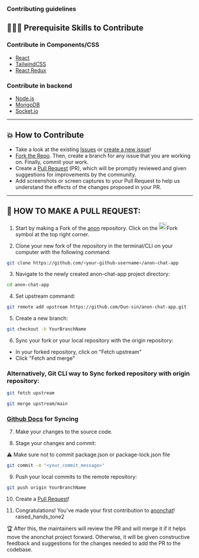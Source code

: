 ### Contributing guidelines

## 👩🏽‍💻 Prerequisite Skills to Contribute

### Contribute in Components/CSS

- [React](https://reactjs.org/)
- [TailwindCSS](https://tailwindcss.com/)
- [React Redux](https://react-redux.js.org/)

### Contribute in backend

- [Node.js](https://nodejs.org/)
- [MongoDB](https://www.mongodb.com/)
- [Socket.io](https://socket.io/)

---

## 💥 How to Contribute

- Take a look at the existing [Issues](https://github.com/Dun-sin/anon-chat-app/issues) or [create a new issue](https://github.com/Dun-sin/anon-chat-app/issues/new/choose)!
- [Fork the Repo](https://github.com/Dun-sin/anon-chat-app/fork). Then, create a branch for any issue that you are working on. Finally, commit your work.
- Create a [Pull Request](https://github.com/Dun-sin/anon-chat-app/compare) (PR), which will be promptly reviewed and given suggestions for improvements by the community.
- Add screenshots or screen captures to your Pull Request to help us understand the effects of the changes proposed in your PR.

---

## 🌟 HOW TO MAKE A PULL REQUEST:

1. Start by making a Fork of the [anon](https://github.com/Dun-sin/anon-chat-app) repository. Click on the <a href="https://github.com/Dun-sin/anon-chat-app/fork"><img src="https://i.imgur.com/G4z1kEe.png" height="21" width="21"></a>Fork symbol at the top right corner.

2. Clone your new fork of the repository in the terminal/CLI on your computer with the following command:

```bash
git clone https://github.com/<your-github-username>/anon-chat-app
```

3. Navigate to the newly created anon-chat-app project directory:
```bash
cd anon-chat-app
```

4. Set upstream command:
```bash
git remote add upstream https://github.com/Dun-sin/anon-chat-app.git
```

5. Create a new branch:
```bash
git checkout -b YourBranchName
```

6. Sync your fork or your local repository with the origin repository:

- In your forked repository, click on "Fetch upstream"
- Click "Fetch and merge"

### Alternatively, Git CLI way to Sync forked repository with origin repository:
```bash
git fetch upstream
```

```bash
git merge upstream/main
```

### [Github Docs](https://docs.github.com/en/github/collaborating-with-pull-requests/addressing-merge-conflicts/resolving-a-merge-conflict-on-github) for Syncing

7. Make your changes to the source code.

8. Stage your changes and commit:

⚠️ Make sure not to commit package.json or package-lock.json file

```bash
git commit -m "<your_commit_message>"
```

9. Push your local commits to the remote repository:
```bash
git push origin YourBranchName
```

10. Create a [Pull Request](https://help.github.com/en/github/collaborating-with-issues-and-pull-requests/creating-a-pull-request)!

11. Congratulations! You've made your first contribution to [anonchat](https://github.com/Dun-sin/anon-chat-app/graphs/contributors)! raised_hands_tone2

🏆 After this, the maintainers will review the PR and will merge it if it helps move the anonchat project forward. Otherwise, it will be given constructive feedback and suggestions for the changes needed to add the PR to the codebase.
